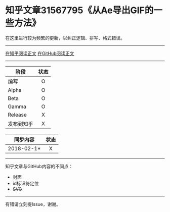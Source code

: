 知乎文章31567795《从Ae导出GIF的一些方法》
========================================

在这里进行较为频繁的更新，以纠正逻辑、拼写、格式错误。

----

[在知乎阅读正文](//zhuanlan.zhihu.com/p/31567795)
[在GitHub阅读正文](./ZhihuPost-31567795/blob/master/md4GitHub.md)

----

| 阶段 | 状态 |
|-|:-:|
| 编写 | O |
| Alpha | O |
| Beta | O |
| Gamma | O |
| Release | X |
| 发布到知乎 | X |

| 同步内容 | 状态 |
|-|:-:|
| 2018-02-1* | X |

----

知乎文章与GitHub内容的不同点：
* 封面
* id标识符定位
* ~~SVG~~

----

有错请立刻提Issue，谢谢。

